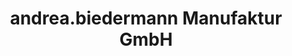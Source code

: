 ---
title: "andrea.biedermann Manufaktur GmbH"
url: /heilbronn/andrea-biedermann-manufaktur-gmbh/
shop: Kosmetik
---